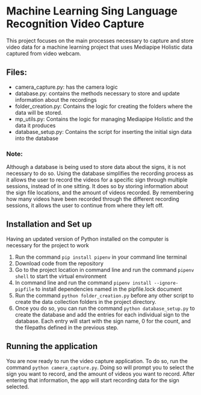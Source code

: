 # Machine Learning Sing Language Recognition Video Capture
This project focuses on the main processes necessary to capture and store video data for a machine learning project that uses Mediapipe Holistic data captured from video webcam.

## Files:
* camera_capture.py: has the camera logic
* database.py: contains the methods necessary to store and update information about the recordings
* folder_creation.py: Contains the logic for creating the folders where the data will be stored.
* mp_utils.py: Contains the logic for managing Mediapipe Holistic and the data it produces
* database_setup.py: Contains the script for inserting the initial sign data into the database

### Note:
Although a database is being used to store data about the signs, it is not necessary to do so.  Using the database simplifies the recording process as it allows the user to record the videos for a specific sign through multiple sessions, instead of in one sitting.  It does so by storing information about the sign file locations, and the amount of videos recorded.  By remembering how many videos have been recorded through the different recording sessions, it allows the user to continue from where they left off.

## Installation and Set up
Having an updated version of Python installed on the computer is necessary for the project to work
1. Run the command ```pip install pipenv``` in your command line terminal
2. Download code from the repository
3. Go to the project location in command line and run the command ```pipenv shell``` to start the virtual environment
4. In command line and run the command ```pipenv install --ignore-pipfile``` to install dependencies named in the pipfile.lock document
5. Run the command ```python folder_creation.py``` before any other script to create the data collection folders in the project directory.
6. Once you do so, you can run the command ```python database_setup.py``` to create the database and add the entries for each individual sign to the database.  Each entry will start with the sign name, 0 for the count, and the filepaths defined in the previous step.

## Running the application
You are now ready to run the video capture application.  To do so, run the command ```python camera_capture.py```.  Doing so will prompt you to select the sign you want to record, and the amount of videos you want to record. After entering that information, the app will start recording data for the sign selected.